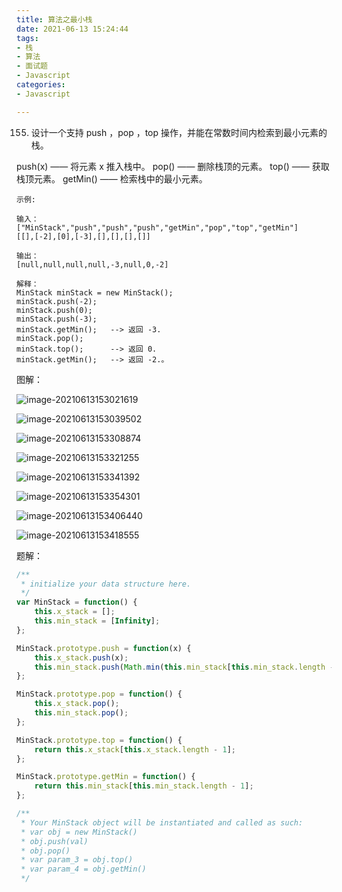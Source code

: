 ```yaml
---
title: 算法之最小栈
date: 2021-06-13 15:24:44
tags:
- 栈
- 算法
- 面试题
- Javascript
categories:
- Javascript

---
```




155. 设计一个支持 push ，pop ，top 操作，并能在常数时间内检索到最小元素的栈。

push(x) —— 将元素 x 推入栈中。
pop() —— 删除栈顶的元素。
top() —— 获取栈顶元素。
getMin() —— 检索栈中的最小元素。

```
示例:

输入：
["MinStack","push","push","push","getMin","pop","top","getMin"]
[[],[-2],[0],[-3],[],[],[],[]]

输出：
[null,null,null,null,-3,null,0,-2]

解释：
MinStack minStack = new MinStack();
minStack.push(-2);
minStack.push(0);
minStack.push(-3);
minStack.getMin();   --> 返回 -3.
minStack.pop();
minStack.top();      --> 返回 0.
minStack.getMin();   --> 返回 -2.。

```

图解：

![image-20210613153021619](D:\Blogs\NollieLeo.github.io\source\_posts\算法之最小栈\image-20210613153021619.png)

![image-20210613153039502](D:\Blogs\NollieLeo.github.io\source\_posts\算法之最小栈\image-20210613153039502.png)

![image-20210613153308874](D:\Blogs\NollieLeo.github.io\source\_posts\算法之最小栈\image-20210613153308874.png)

![image-20210613153321255](D:\Blogs\NollieLeo.github.io\source\_posts\算法之最小栈\image-20210613153321255.png)

![image-20210613153341392](D:\Blogs\NollieLeo.github.io\source\_posts\算法之最小栈\image-20210613153341392.png)

![image-20210613153354301](D:\Blogs\NollieLeo.github.io\source\_posts\算法之最小栈\image-20210613153354301.png)

![image-20210613153406440](D:\Blogs\NollieLeo.github.io\source\_posts\算法之最小栈\image-20210613153406440.png)

![image-20210613153418555](D:\Blogs\NollieLeo.github.io\source\_posts\算法之最小栈\image-20210613153418555.png)

题解：

```js
/**
 * initialize your data structure here.
 */
var MinStack = function() {
    this.x_stack = [];
    this.min_stack = [Infinity];
};

MinStack.prototype.push = function(x) {
    this.x_stack.push(x);
    this.min_stack.push(Math.min(this.min_stack[this.min_stack.length - 1], x));
};

MinStack.prototype.pop = function() {
    this.x_stack.pop();
    this.min_stack.pop();
};

MinStack.prototype.top = function() {
    return this.x_stack[this.x_stack.length - 1];
};

MinStack.prototype.getMin = function() {
    return this.min_stack[this.min_stack.length - 1];
};

/**
 * Your MinStack object will be instantiated and called as such:
 * var obj = new MinStack()
 * obj.push(val)
 * obj.pop()
 * var param_3 = obj.top()
 * var param_4 = obj.getMin()
 */
```

